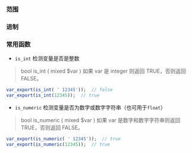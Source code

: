 ### 范围
### 进制
### 常用函数
- `is_int`  检测变量是否是整数
>bool is_int ( mixed $var )
如果 var 是 integer 则返回 TRUE，否则返回 FALSE。
``` php
var_export(is_int( ' 12345'));  // false
var_export(is_int(12345));  // true
```

- `is_numeric`  检测变量是否为数字或数字字符串（也可用于`float`） 
>bool is_numeric ( mixed $var )
如果 var 是数字和数字字符串则返回 TRUE，否则返回 FALSE。
``` php
var_export(is_numeric( ' 12345'));  // true
var_export(is_numeric(12345));  // true
```
